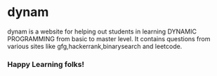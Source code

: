 # dynam
dynam is a website for helping out students in learning DYNAMIC PROGRAMMING from basic to master level.
It contains questions from various sites like gfg,hackerrank,binarysearch and leetcode.
### Happy Learning folks!
